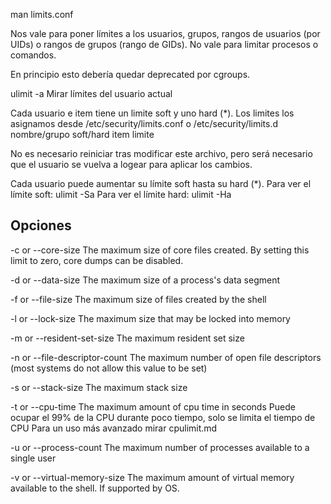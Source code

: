 man limits.conf

Nos vale para poner límites a los usuarios, grupos, rangos de usuarios (por UIDs) o rangos de grupos (rango de GIDs).
No vale para limitar procesos o comandos.

En principio esto debería quedar deprecated por cgroups.

ulimit -a
  Mirar límites del usuario actual

Cada usuario e item tiene un limite soft y uno hard (*).
Los limites los asignamos desde /etc/security/limits.conf o /etc/security/limits.d
nombre/grupo    soft/hard       item            limite

No es necesario reiniciar tras modificar este archivo, pero será necesario que el usuario se vuelva a logear para aplicar los cambios.

Cada usuario puede aumentar su límite soft hasta su hard (*).
Para ver el límite soft: ulimit -Sa
Para ver el límite hard: ulimit -Ha



## Opciones

-c or --core-size The maximum size of core files created. By setting this limit to zero, core dumps can be disabled.

-d or --data-size The maximum size of a process's data segment

-f or --file-size The maximum size of files created by the shell

-l or --lock-size The maximum size that may be locked into memory

-m or --resident-set-size The maximum resident set size

-n or --file-descriptor-count The maximum number of open file descriptors (most systems do not allow this value to be set)

-s or --stack-size The maximum stack size

-t or --cpu-time The maximum amount of cpu time in seconds
                 Puede ocupar el 99% de la CPU durante poco tiempo, solo se limita el tiempo de CPU
		 Para un uso más avanzado mirar cpulimit.md

-u or --process-count The maximum number of processes available to a single user

-v or --virtual-memory-size The maximum amount of virtual memory available to the shell. If supported by OS.

